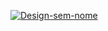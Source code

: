 <a href="https://ibb.co/0Mdb8t0"><img src="https://i.ibb.co/0Mdb8t0/Design-sem-nome.jpg" alt="Design-sem-nome" border="0"></a>
